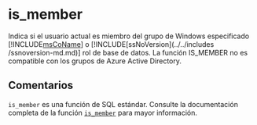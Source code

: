 ﻿---
SidebarGroup: "index-system-functions"
Autogenerated: true
---

# is_member

Indica si el usuario actual es miembro del grupo de Windows especificado [!INCLUDE[msCoName](../../includes/msconame-md.md)] o [!INCLUDE[ssNoVersion](../../includes /ssnoversion-md.md)] rol de base de datos. La función IS_MEMBER no es compatible con los grupos de Azure Active Directory.

## Comentarios 

`is_member` es una función de SQL estándar. Consulte la documentación completa de la función [`is_member`](https://learn.microsoft.com/es-es/sql/t-sql/functions/is_member-transact-sql) para mayor información.
